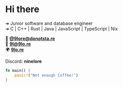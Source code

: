 # Hi there

➔ Junior software and database engineer  
➔ C | C++ | Rust | Java | JavaScript | TypeScript | Nix

🐘 **[@9lore@donotsta.re](https://donotsta.re/9lore)**  
📧 **[9l@9lo.re](mailto:9l@9lo.re)**  
🌍 **[9lo.re](https://9lo.re)**  

Discord: **ninelore**

```rs
fn main() {
    panic!("Not enough Coffee!")
}
```
